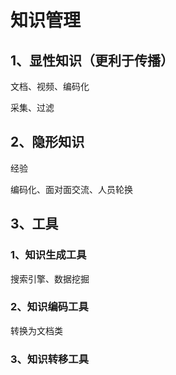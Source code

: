 # 知识管理

## 1、显性知识（更利于传播）

文档、视频、编码化

采集、过滤

## 2、隐形知识

经验

编码化、面对面交流、人员轮换



## 3、工具

### 1、知识生成工具

搜索引擎、数据挖掘

### 2、知识编码工具

转换为文档类

### 3、知识转移工具









